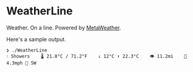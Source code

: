 # WeatherLine
Weather. On a line. Powered by [MetaWeather](https://www.metaweather.com/api).

Here's a sample output.
```
❯ ./WeatherLine
💧 Showers    🌡 21.8°C / 71.2°F    ↓ 12°C ↑ 22.3°C    👁 11.2mi    💨 4.3mph 🧭 SW
```
